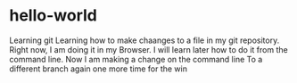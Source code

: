 # hello-world
Learning git
Learning how to make chaanges to a file in my git repository. Right now, I am doing it in my Browser. I will learn later how to do it from the command line.
Now I am making a change on the command line
To a different branch
again
one more time
for the win



